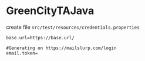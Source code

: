 # GreenCityTAJava


create file `src/test/resources/credentials.properties`

```properties
base.url=https://base.url/

#Generating on https://mailslurp.com/login
email.token=
```